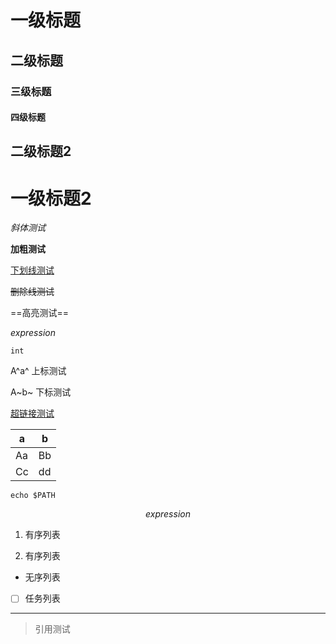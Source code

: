 # 一级标题

## 二级标题

### 三级标题

#### 四级标题

## 二级标题2

# 一级标题2

*斜体测试*

**加粗测试**

<u>下划线测试</u>

~~删除线测试~~

==高亮测试==


$expression$

`int`



A^a^  上标测试

A~b~ 下标测试

<!--注释测试-->

[超链接测试](www.baidu.com)

| a    | b    |
| ---- | ---- |
| Aa   | Bb   |
| Cc   | dd   |

```shell
echo $PATH
```


$$
expression
$$

1. 有序列表

2. 有序列表


- 无序列表


- [ ] 任务列表



------



>引用测试



